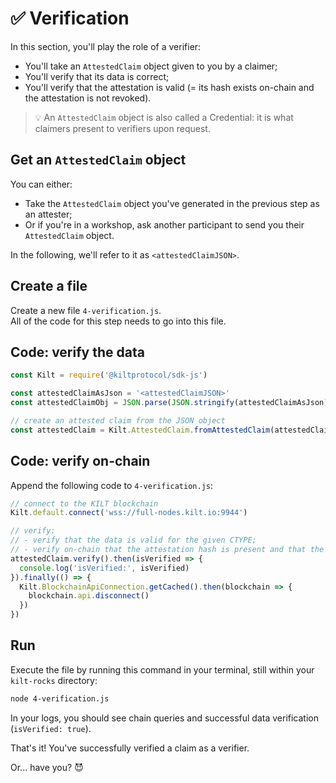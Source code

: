 # ✅ Verification

In this section, you'll play the role of a <span class="label-role verifier">verifier</span>:

* You'll take an `AttestedClaim` object given to you by a <span class="label-role claimer">claimer</span>;
* You'll verify that its data is correct;
* You'll verify that the attestation is valid (= its hash exists on-chain and the attestation is not revoked).

> 💡 An `AttestedClaim` object is also called a Credential: it is what <span class="label-role claimer">claimers</span> present to <span class="label-role verifier">verifiers</span> upon request.

## Get an `AttestedClaim` object

You can either:

* Take the `AttestedClaim` object you've generated in the previous step as an <span class="label-role attester">attester</span>;
* Or if you're in a workshop, ask another participant to send you their `AttestedClaim` object.  

In the following, we'll refer to it as `<attestedClaimJSON>`.

## Create a file

Create a new file `4-verification.js`.  
All of the code for this step needs to go into this file.

## Code: verify the data

```javascript
const Kilt = require('@kiltprotocol/sdk-js')

const attestedClaimAsJson = '<attestedClaimJSON>'
const attestedClaimObj = JSON.parse(JSON.stringify(attestedClaimAsJson));

// create an attested claim from the JSON object
const attestedClaim = Kilt.AttestedClaim.fromAttestedClaim(attestedClaimObj);
```

## Code: verify on-chain

Append the following code to `4-verification.js`:

```javascript
// connect to the KILT blockchain
Kilt.default.connect('wss://full-nodes.kilt.io:9944')

// verify:
// - verify that the data is valid for the given CTYPE;
// - verify on-chain that the attestation hash is present and that the attestation is not revoked.
attestedClaim.verify().then(isVerified => {
  console.log('isVerified:', isVerified)
}).finally(() => {
  Kilt.BlockchainApiConnection.getCached().then(blockchain => {
    blockchain.api.disconnect()
  })
})
```

## Run

Execute the file by running this command in your terminal, still within your `kilt-rocks` directory:

```bash
node 4-verification.js
```

In your logs, you should see chain queries and successful data verification (`isVerified: true`).

That's it!
You've successfully verified a claim as a <span class="label-role verifier">verifier</span>.

Or... have you? 😈
